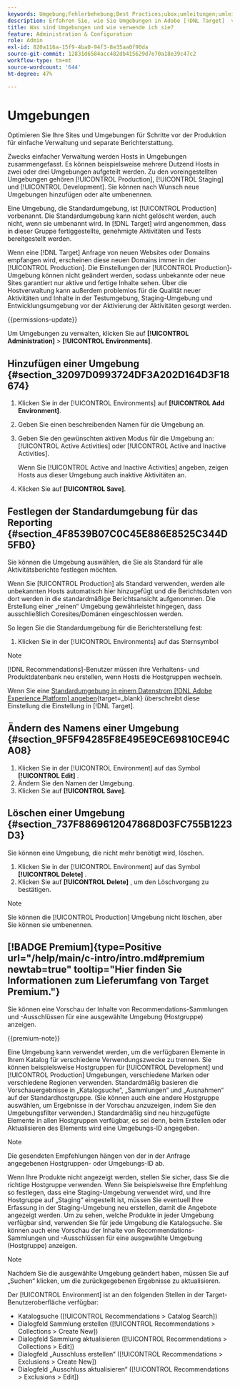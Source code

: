 ```yaml
---
keywords: Umgebung;Fehlerbehebung;Best Practices;ubox;umleitungen;umleiten;Whitelist;Blacklist;Blockierungsliste auf die Zulassungsliste setzte
description: Erfahren Sie, wie Sie Umgebungen in Adobe [!DNL Target]  verwenden, um Ihre Sites und Vorproduktionsumgebungen zu organisieren und so eine einfache Verwaltung und getrennte Berichterstellung zu ermöglichen.
title: Was sind Umgebungen und wie verwende ich sie?
feature: Administration & Configuration
role: Admin
exl-id: 820a116a-15f9-4ba0-94f3-8e35aa0f90da
source-git-commit: 12831d6584acc482db415629d7e70a18e39c47c2
workflow-type: tm+mt
source-wordcount: '644'
ht-degree: 47%

---
```


# Umgebungen

Optimieren Sie Ihre Sites und Umgebungen für Schritte vor der Produktion für einfache Verwaltung und separate Berichterstattung.

Zwecks einfacher Verwaltung werden Hosts in Umgebungen zusammengefasst. Es können beispielsweise mehrere Dutzend Hosts in zwei oder drei Umgebungen aufgeteilt werden. Zu den voreingestellten Umgebungen gehören [!UICONTROL Production], [!UICONTROL Staging] und [!UICONTROL Development]. Sie können nach Wunsch neue Umgebungen hinzufügen oder alte umbenennen.

Eine Umgebung, die Standardumgebung, ist [!UICONTROL Production] vorbenannt. Die Standardumgebung kann nicht gelöscht werden, auch nicht, wenn sie umbenannt wird. In [!DNL Target] wird angenommen, dass in dieser Gruppe fertiggestellte, genehmigte Aktivitäten und Tests bereitgestellt werden.

Wenn eine [!DNL Target] Anfrage von neuen Websites oder Domains empfangen wird, erscheinen diese neuen Domains immer in der [!UICONTROL Production]. Die Einstellungen der [!UICONTROL Production]-Umgebung können nicht geändert werden, sodass unbekannte oder neue Sites garantiert nur aktive und fertige Inhalte sehen. Über die Hostverwaltung kann außerdem problemlos für die Qualität neuer Aktivitäten und Inhalte in der Testumgebung, Staging-Umgebung und Entwicklungsumgebung vor der Aktivierung der Aktivitäten gesorgt werden.

{{permissions-update}}

Um Umgebungen zu verwalten, klicken Sie auf **[!UICONTROL Administration]** > **[!UICONTROL Environments]**.

## Hinzufügen einer Umgebung {#section_32097D0993724DF3A202D164D3F18674}

1. Klicken Sie in der [!UICONTROL Environments] auf **[!UICONTROL Add Environment]**.
1. Geben Sie einen beschreibenden Namen für die Umgebung an.
1. Geben Sie den gewünschten aktiven Modus für die Umgebung an: [!UICONTROL Active Activities] oder [!UICONTROL Active and Inactive Activities].

   Wenn Sie [!UICONTROL Active and Inactive Activities] angeben, zeigen Hosts aus dieser Umgebung auch inaktive Aktivitäten an.

1. Klicken Sie auf **[!UICONTROL Save]**.

## Festlegen der Standardumgebung für das Reporting {#section_4F8539B07C0C45E886E8525C344D5FB0}

Sie können die Umgebung auswählen, die Sie als Standard für alle Aktivitätsberichte festlegen möchten.

Wenn Sie [!UICONTROL Production] als Standard verwenden, werden alle unbekannten Hosts automatisch hier hinzugefügt und die Berichtsdaten von dort werden in die standardmäßige Berichtsansicht aufgenommen. Die Erstellung einer „reinen“ Umgebung gewährleistet hingegen, dass ausschließlich Coresites/Domänen eingeschlossen werden.

So legen Sie die Standardumgebung für die Berichterstellung fest:

1. Klicken Sie in der [!UICONTROL Environments] auf das Sternsymbol

>[!NOTE]
>
>[!DNL Recommendations]-Benutzer müssen ihre Verhaltens- und Produktdatenbank neu erstellen, wenn Hosts die Hostgruppen wechseln.
>
>Wenn Sie eine [Standardumgebung in einem Datenstrom [!DNL Adobe Experience Platform]  angeben](https://experienceleague.adobe.com/docs/experience-platform/datastreams/configure.html?lang=de#target){target=_blank} überschreibt diese Einstellung die Einstellung in [!DNL Target].

## Ändern des Namens einer Umgebung {#section_9F5F94285F8E495E9CE69810CE94CA08}

1. Klicken Sie in der [!UICONTROL Environment] auf das Symbol **[!UICONTROL Edit]** .
1. Ändern Sie den Namen der Umgebung.
1. Klicken Sie auf **[!UICONTROL Save]**.

## Löschen einer Umgebung {#section_737F8869612047868D03FC755B1223D3}

Sie können eine Umgebung, die nicht mehr benötigt wird, löschen.

1. Klicken Sie in der [!UICONTROL Environment] auf das Symbol **[!UICONTROL Delete]** .
1. Klicken Sie auf **[!UICONTROL Delete]** , um den Löschvorgang zu bestätigen.

>[!NOTE]
>
>Sie können die [!UICONTROL Production] Umgebung nicht löschen, aber Sie können sie umbenennen.

## [!BADGE Premium]{type=Positive url="/help/main/c-intro/intro.md#premium newtab=true" tooltip="Hier finden Sie Informationen zum Lieferumfang von Target Premium."}

Sie können eine Vorschau der Inhalte von Recommendations-Sammlungen und -Ausschlüssen für eine ausgewählte Umgebung (Hostgruppe) anzeigen.

{{premium-note}}

Eine Umgebung kann verwendet werden, um die verfügbaren Elemente in Ihrem Katalog für verschiedene Verwendungszwecke zu trennen. Sie können beispielsweise Hostgruppen für [!UICONTROL Development] und [!UICONTROL Production] Umgebungen, verschiedene Marken oder verschiedene Regionen verwenden. Standardmäßig basieren die Vorschauergebnisse in „Katalogsuche“, „Sammlungen“ und „Ausnahmen“ auf der Standardhostgruppe. (Sie können auch eine andere Hostgruppe auswählen, um Ergebnisse in der Vorschau anzuzeigen, indem Sie den Umgebungsfilter verwenden.) Standardmäßig sind neu hinzugefügte Elemente in allen Hostgruppen verfügbar, es sei denn, beim Erstellen oder Aktualisieren des Elements wird eine Umgebungs-ID angegeben.

>[!NOTE]
>
>Die gesendeten Empfehlungen hängen von der in der Anfrage angegebenen Hostgruppen- oder Umgebungs-ID ab.


Wenn Ihre Produkte nicht angezeigt werden, stellen Sie sicher, dass Sie die richtige Hostgruppe verwenden. Wenn Sie beispielsweise Ihre Empfehlung so festlegen, dass eine Staging-Umgebung verwendet wird, und Ihre Hostgruppe auf „Staging“ eingestellt ist, müssen Sie eventuell Ihre Erfassung in der Staging-Umgebung neu erstellen, damit die Angebote angezeigt werden. Um zu sehen, welche Produkte in jeder Umgebung verfügbar sind, verwenden Sie für jede Umgebung die Katalogsuche. Sie können auch eine Vorschau der Inhalte von Recommendations-Sammlungen und -Ausschlüssen für eine ausgewählte Umgebung (Hostgruppe) anzeigen.

>[!NOTE]
>Nachdem Sie die ausgewählte Umgebung geändert haben, müssen Sie auf „Suchen“ klicken, um die zurückgegebenen Ergebnisse zu aktualisieren.

Der [!UICONTROL Environment] ist an den folgenden Stellen in der Target-Benutzeroberfläche verfügbar:

* Katalogsuche ([!UICONTROL Recommendations > Catalog Search])
* Dialogfeld Sammlung erstellen ([!UICONTROL Recommendations > Collections > Create New])
* Dialogfeld Sammlung aktualisieren ([!UICONTROL Recommendations > Collections > Edit])
* Dialogfeld „Ausschluss erstellen“ ([!UICONTROL Recommendations > Exclusions > Create New])
* Dialogfeld „Ausschluss aktualisieren“ ([!UICONTROL Recommendations > Exclusions > Edit])
